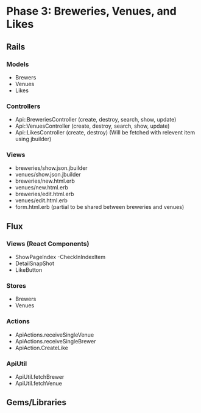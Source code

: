 # Phase 3: Breweries, Venues, and Likes

## Rails
### Models
* Brewers
* Venues
* Likes

### Controllers
* Api::BreweriesController (create, destroy, search, show, update)
* Api::VenuesController (create, destroy, search, show, update)
* Api::LikesController (create, destroy) (Will be fetched with relevent item
using jbuilder)

### Views
* breweries/show.json.jbuilder
* venues/show.json.jbuilder
* breweries/new.html.erb
* venues/new.html.erb
* breweries/edit.html.erb
* venues/edit.html.erb
* form.html.erb (partial to be shared between breweries and venues)

## Flux
### Views (React Components)
* ShowPageIndex
  -CheckInIndexItem
* DetailSnapShot
* LikeButton

### Stores
* Brewers
* Venues

### Actions
* ApiActions.receiveSingleVenue
* ApiActions.receiveSingleBrewer
* ApiAction.CreateLike

### ApiUtil
* ApiUtil.fetchBrewer
* ApiUtil.fetchVenue

## Gems/Libraries
